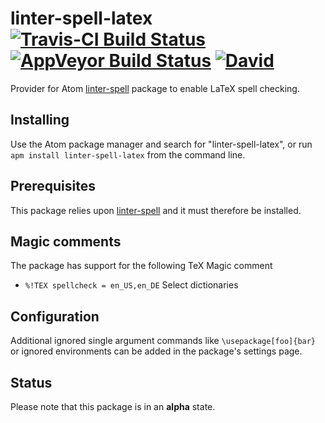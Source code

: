 # linter-spell-latex [![Travis-CI Build Status](https://img.shields.io/travis/yitzchak/linter-spell-latex/master.svg?label=Linux/OSX%20build)](https://travis-ci.org/yitzchak/linter-spell-latex) [![AppVeyor Build Status](https://img.shields.io/appveyor/ci/yitzchak/linter-spell-latex/master.svg?label=Windows%20build)](https://ci.appveyor.com/project/yitzchak/linter-spell-latex) [![David](https://img.shields.io/david/yitzchak/linter-spell-latex.svg)](https://david-dm.org/yitzchak/linter-spell-latex)

Provider for Atom [linter-spell](https://atom.io/packages/linter-spell) package
to enable LaTeX spell checking.

## Installing

Use the Atom package manager and search for "linter-spell-latex", or run
`apm install linter-spell-latex` from the command line.

## Prerequisites

This package relies upon [linter-spell](https://atom.io/packages/linter-spell)
and it must therefore be installed.

## Magic comments

The package has support for the following TeX Magic comment

*   `%!TEX spellcheck = en_US,en_DE` Select dictionaries

## Configuration

Additional ignored single argument commands like `\usepackage[foo]{bar}` or
ignored environments can be added in the package's settings page.

## Status

Please note that this package is in an **alpha** state.
